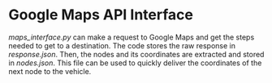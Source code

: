 # Google Maps API Interface
_maps_interface.py_ can make a request to Google Maps and get the steps needed to get to a destination. The code stores the raw response in _response.json_. Then, the nodes and its coordinates are extracted and stored in _nodes.json_. This file can be used to quickly deliver the coordinates of the next node to the vehicle.